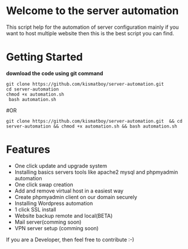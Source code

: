 # Welcome to the server automation
This script help for the automation of server configuration mainly if you want to host multiple website then this is the best script you can find.
# Getting Started
**download the code using git command**
```
git clone https://github.com/kismatboy/server-automation.git 
cd server-automation
chmod +x automation.sh
 bash automation.sh
```

#OR
```
git clone https://github.com/kismatboy/server-automation.git  && cd server-automation && chmod +x automation.sh && bash automation.sh
```

# Features
* One click update and upgrade system
* Installing basics servers tools like apache2 mysql and phpmyadmin automation
* One click swap creation
* Add and remove virtual host in a easiest way
* Create phpmyadmin client on our domain securely
* Installing Wordpress automation
* 1 click SSL install
* Website backup remote and local(BETA)
* Mail server(comming soon)
* VPN server setup (comming soon)



If you are a Developer, then feel free to contribute :-) 

